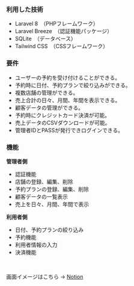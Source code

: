 ### 利用した技術

- Laravel 8　（PHPフレームワーク）
- Laravel Breeze　（認証機能パッケージ）
- SQLite　（データベース）
- Tailwind CSS　（CSSフレームワーク）

### **要件**

- ユーザーの予約を受け付けることができる。
- 予約時に日付、予約プランで絞り込みができる。
- 複数店舗の管理ができる。
- 売上合計の日々、月間、年間を表示できる。
- 顧客データの管理ができる。
- 予約時にクレジットカード決済が可能。
- 売上データのCSVダウンロードが可能。
- 管理者IDとPASSが発行できログインできる。

### 機能

**管理者側**
- 認証機能
- 店舗の登録、編集、削除
- 予約プランの登録、編集、削除
- 顧客データの一覧表示
- 売上を日々、月間、年間で表示

**利用者側**
- 日付、予約プランの絞り込み
- 予約機能
- 利用者情報の入力
- 決済機能

<br>

画面イメージはこちら → [Notion](https://ossified-elephant-7c0.notion.site/97ffc51435c24e0c869030043b50ee59)
